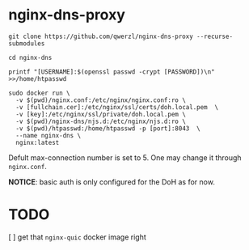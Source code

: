 # nginx-dns-proxy
```
git clone https://github.com/qwerzl/nginx-dns-proxy --recurse-submodules

cd nginx-dns

printf "[USERNAME]:$(openssl passwd -crypt [PASSWORD])\n" >>/home/htpasswd

sudo docker run \
  -v $(pwd)/nginx.conf:/etc/nginx/nginx.conf:ro \
  -v [fullchain.cer]:/etc/nginx/ssl/certs/doh.local.pem  \
  -v [key]:/etc/nginx/ssl/private/doh.local.pem \
  -v $(pwd)/nginx-dns/njs.d:/etc/nginx/njs.d:ro \
  -v $(pwd)/htpasswd:/home/htpasswd -p [port]:8043  \
  --name nginx-dns \
  nginx:latest
```

Defult max-connection number is set to 5. One may change it through `nginx.conf`.

**NOTICE**: basic auth is only configured for the DoH as for now.

# TODO
[ ] get that `nginx-quic` docker image right
